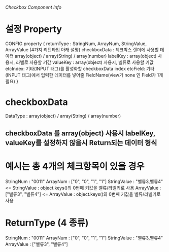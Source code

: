 ###### Checkbox Component Info #####

# 설정 Property
CONFIG.property {
  returnType : StringNum, ArrayNum, StringValue, ArrayValue (4가지 리턴타입 아래 설명)
  checkboxData : 체크박스 렌더에 사용할 데이터 array(object) / array(String) / array(number)
  labelKey : array(object) 사용시, 라벨로 사용할 키값
  valueKey : array(object) 사용시, 벨류로 사용할 키값
  etcIndex: 기타(INPUT 태그)를 활성화할 checkboxData index
  etcField: 기타(INPUT 태그)에서 입력한 데이터를 넣어줄 FieldName(view가 none 인 Field가 1개 필요)
}

# checkboxData
DataType :  array(object) / array(String) / array(number)

## checkboxData 를 array(object) 사용시 labelKey, valueKey를 설정하지 않을시 Return되는 데이터 형식
# 예시는 총 4개의 체크항목이 있을 경우
StringNum : "0011" 
ArrayNum : ["0", "0", "1", "1"]
StringValue : "벨류3,벨류4"         <=  StringValue : object.keys()의 0번째 키값을 벨류/라벨키로 사용
ArrayValue : ["벨류3", "벨류4"]  <=  ArrayValue : object.keys()의 0번째 키값을 벨류/라벨키로 사용


# ReturnType (4 종류)
StringNum : "0011" 
ArrayNum : ["0", "0", "1", "1"]
StringValue : "벨류3,벨류4"
ArrayValue : ["벨류3", "벨류4"]


